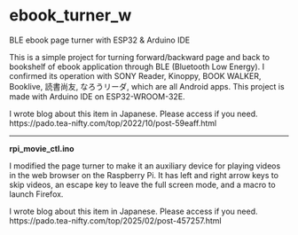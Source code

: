 # ebook_turner_w
BLE ebook page turner with ESP32 &amp; Arduino IDE
</p><p>
This is a simple project for turning forward/backward page and back to bookshelf of ebook application through BLE (Bluetooth Low Energy). I confirmed its operation with SONY Reader, Kinoppy, BOOK WALKER, Booklive, 読書尚友, なろうリーダ, which are all Android apps. This project is made with Arduino IDE on ESP32-WROOM-32E.
</p><p>
I wrote blog about this item in Japanese. Please access if you need.<br />
https://pado.tea-nifty.com/top/2022/10/post-59eaff.html
<hr>
<strong>rpi_movie_ctl.ino</strong>
</p><p>
I modified the page turner to make it an auxiliary device for playing videos in the web browser on the Raspberry Pi.
It has left and right arrow keys to skip videos, an escape key to leave the full screen mode, and a macro to launch Firefox.</p><p>
I wrote blog about this item in Japanese. Please access if you need.<br />
https://pado.tea-nifty.com/top/2025/02/post-457257.html
</p><p>
